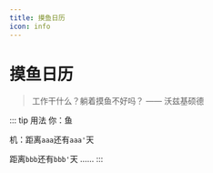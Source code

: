 ```yaml
---
title: 摸鱼日历
icon: info
---
```


# 摸鱼日历

> 工作干什么？躺着摸鱼不好吗？ —— 沃兹基硕德

::: tip 用法
你：鱼

机：距离```aaa```还有```aaa'```天

距离```bbb```还有```bbb'```天
……
:::